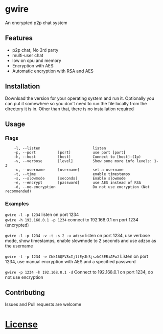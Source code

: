# gwire
An encrypted p2p chat system

## Features
- p2p chat, No 3rd party
- multi-user chat
- low on cpu and memory
- Encryption with AES
- Automatic encryption with RSA and AES

## Installation
Download the version for your operating system and run it. 
Optionally you can put it somewhere so you don't need to run the file locally from the directory it is in.
Other than that, there is no installation required

## Usage

### Flags
```
	-l, --listen				        listen
	-p, --port 		    [port]		    use port [port]
	-h, --host 		    [host]		    Connect to [host]-(Ip)
	-v, --verbose		[level]		    Show some more info levels: 1-3
	-u, --username 		[username]	    set a username
	-t, --time				            enable timestamps
	-s, --slowmode		[seconds]	    Enable slowmode
	-e, --encrypt		[password]	    use AES instead of RSA
	-d, --no-encryption			        Do not use encryption (Not recommended)
``` 
### Examples
`gwire -l -p 1234` listen on port 1234
<br>
`gwire -h 192.168.0.1 -p 1234` connect to 192.168.0.1 on port 1234 (encrypted)
<br><br>
`gwire -l -p 1234 -v -t -s 2 -u adzsx` listen on port 1234, use verbose mode, show timestamps, enable slowmode to 2 seconds and use adzsx as the username
<br><br>
`gwire -l -p 1234 -e Chk16QFV8xIj1tEyJhSjszkC5ERiAPwJ` Listen on port 1234, use manual encryption with AES and a specified password
<br><br>
`gwire -p 1234 -h 192.168.0.1 -d` Connect to 192.168.0.1 on port 1234, do not use encryption



## Contributing
Issues and Pull requests are welcome

# [License](https://choosealicense.com/licenses/gpl-3.0/)
